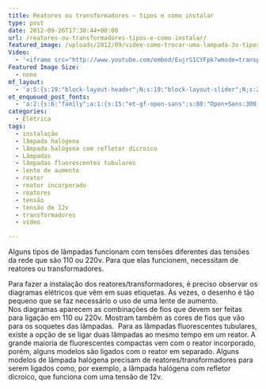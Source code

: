 ```yaml
---
title: Reatores ou transformadores – tipos e como instalar
type: post
date: 2012-09-26T17:38:44+00:00
url: /reatores-ou-transformadores-tipos-e-como-instalar/
featured_image: /uploads/2012/09/video-como-trocar-uma-lampada-3o-tipos-de-transformador-oficina-de-casajpg.jpg
Video:
  - '<iframe src="http://www.youtube.com/embed/EujrS1CYFpk?wmode=transparent" frameborder="0" width="620" height="380"></iframe>'
Featured Image Size:
  - none
mf_layout:
  - 'a:5:{s:19:"block-layout-header";N;s:19:"block-layout-slider";N;s:22:"block-layout-structure";s:10:"full-width";s:25:"block-layout-left_sidebar";s:12:"blog-sidebar";s:26:"block-layout-right_sidebar";s:12:"blog-sidebar";}'
et_enqueued_post_fonts:
  - 'a:2:{s:6:"family";a:1:{s:15:"et-gf-open-sans";s:80:"Open+Sans:300,300italic,regular,italic,600,600italic,700,700italic,800,800italic";}s:6:"subset";a:2:{i:0;s:5:"latin";i:1;s:9:"latin-ext";}}'
categories:
  - Elétrica
tags:
  - instalação
  - lâmpada halógena
  - lâmpada halógena com refletor dicroico
  - Lâmpadas
  - lâmpadas fluorescentes tubulares
  - lente de aumento
  - reator
  - reator incorporado
  - reatores
  - tensão
  - tensão de 12v
  - transformadores
  - video

---
```

Alguns tipos de lâmpadas funcionam com tensões diferentes das tensões da rede que são 110 ou 220v. Para que elas funcionem, necessitam de reatores ou transformadores.</div> 

<div>
</div>

<div>
  Para fazer a instalação dos reatores/transformadores, é preciso observar os diagramas elétricos que vêm em suas etiquetas. Às vezes, o desenho é tão pequeno que se faz necessário o uso de uma lente de aumento.
</div>

<div>
</div>

<div>
  Nos diagramas aparecem as combinações de fios que devem ser feitas para ligação em 110 ou 220v. Mostram também as cores de fios que vão para os soquetes das lâmpadas.  Para as lâmpadas fluorescentes tubulares, existe a opção de se ligar duas lâmpadas ao mesmo tempo em um reator. A grande maioria de fluorescentes compactas vem com o reator incorporado, porém, alguns modelos são ligados com o reator em separado. Alguns modelos de lâmpada halógena precisam de reatores/transformadores para serem ligados como, por exemplo, a lâmpada halógena com refletor dicroico, que funciona com uma tensão de 12v.
</div>

<div>
</div>
